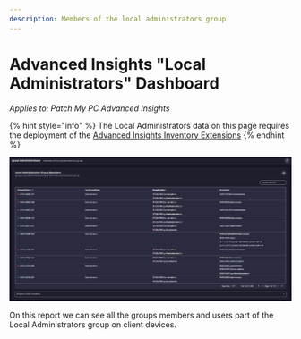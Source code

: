 ```yaml
---
description: Members of the local administrators group
---
```


# Advanced Insights "Local Administrators" Dashboard

_Applies to: Patch My PC Advanced Insights_

{% hint style="info" %}
The Local Administrators data on this page requires the deployment of the  [Advanced Insights Inventory Extensions](../../advanced-insights-inventory-extensions/)
{% endhint %}

![](/_images/image%20%282168%29.png "Local Administrators Groups Members")

On this report we can see all the groups members and users part of the Local Administrators group on client devices.
